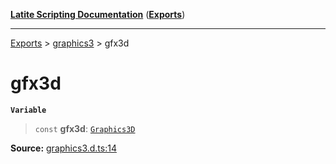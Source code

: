 [**Latite Scripting Documentation**](../../README.md) ([**Exports**](../../exports.md))

---

[Exports](../../exports.md) > [graphics3](../index.md) > gfx3d

# gfx3d

**`Variable`**

> `const` **gfx3d**: [`Graphics3D`](../interfaces/interface.Graphics3D.md)

**Source:** [graphics3.d.ts:14](https://github.com/LatiteScripting/latitescripting.github.io/blob/b8f7d69/definitions/graphics3.d.ts#L14)
